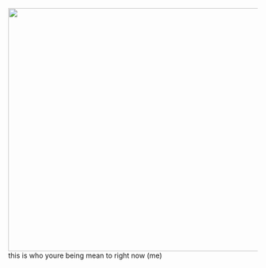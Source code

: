 <img align="center" width="510" height="492" src="https://github.com/user-attachments/assets/856cff8a-7e34-4789-b2c1-93c96d33da6d](https://github.com/user-attachments/assets/c2670a24-1c7d-40f1-af9c-1f8ceb99cb40">
this is who youre
being mean to 
right now (me) 
